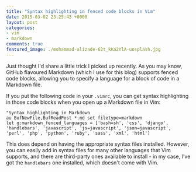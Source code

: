 ```yaml
---
title: "Syntax highlighting in fenced code blocks in Vim"
date: 2015-03-02 23:25:43 +0000
layout: post
categories:
- vim
- markdown
comments: true
featured_image: ./mohammad-alizade-62t_kKa2YlA-unsplash.jpg
---
```


Just thought I'd share a little trick I picked up recently. As you may know, GitHub flavoured Markdown (which I use for this blog) supports fenced code blocks, allowing you to specify a language for a block of code in a Markdown file.

If you put the following code in your `.vimrc`, you can get syntax highlighting in those code blocks when you open up a Markdown file in Vim:

```vim
"Syntax highlighting in Markdown
au BufNewFile,BufReadPost *.md set filetype=markdown
let g:markdown_fenced_languages = ['bash=sh', 'css', 'django', 'handlebars', 'javascript', 'js=javascript', 'json=javascript', 'perl', 'php', 'python', 'ruby', 'sass', 'xml', 'html']
```
This does depend on having the appropriate syntax files installed. However, you can easily add in syntax files for many other languages that Vim supports, and there are third-party ones available to install - in my case, I've got the `handlebars` one installed, which doesn't come with Vim.
